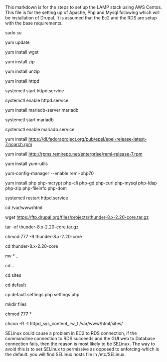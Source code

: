 This markdown is for the steps to set up the LAMP stack using AWS Centos. This file is for the setting up of Apache, Php and Mysql following which will be installation of Drupal. It is assumed that the Ec2 and the RDS are setup with the base requirements.

sudo su

yum update

yum install wget

yum install zip

yum install unzip

yum install httpd

systemctl start httpd.service

systemctl enable httpd.service

yum install mariadb-server mariadb

systemctl start mariadb

systemctl enable mariadb.service

yum install https://dl.fedoraproject.org/pub/epel/epel-release-latest-7.noarch.rpm

yum install http://rpms.remirepo.net/enterprise/remi-release-7.rpm

yum install yum-utils

yum-config-manager --enable remi-php70

yum install php php-mcrypt php-cli php-gd php-curl php-mysql php-ldap php-zip php-fileinfo php-dom

systemctl restart httpd.service

cd /var/www/html

wget https://ftp.drupal.org/files/projects/thunder-8.x-2.20-core.tar.gz

tar -xf thunder-8.x-2.20-core.tar.gz

chmod 777 -R thunder-8.x-2.20-core

cd thunder-8.x-2.20-core

mv * ..

cd ..

cd sites

cd default

cp default.settings.php settings.php

mkdir files

chmod 777 *

chcon -R -t httpd_sys_content_rw_t /var/www/html/sites/

SELinux could cause a problem in EC2 to RDS connection, if the commandline connection to RDS succeeds and the GUI web to Database connection fails, then the reason is most likely to be SELinux. The way to avoid this is to set SELinux to permissive as opposed to enforcing-which is the default. you will find SELinux hosts file in /etc/SELinux.


